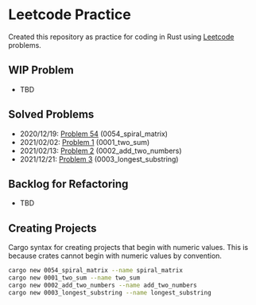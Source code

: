 # Leetcode Practice
Created this repository as practice for coding in Rust using [Leetcode](https://leetcode.com/problemset/all/) problems.

## WIP Problem
* TBD

## Solved Problems
* 2020/12/19: [Problem 54](https://leetcode.com/problems/spiral-matrix/) (0054_spiral_matrix)
* 2021/02/02: [Problem 1](https://leetcode.com/problems/two-sum/) (0001_two_sum)
* 2021/02/13: [Problem 2](https://leetcode.com/problems/add-two-numbers/) (0002_add_two_numbers)
* 2021/12/21: [Problem 3](https://leetcode.com/problems/longest-substring-without-repeating-characters/) (0003_longest_substring)

## Backlog for Refactoring
* TBD

## Creating Projects
Cargo syntax for creating projects that begin with numeric values. This is because crates cannot begin with numeric values by convention.

```bash
cargo new 0054_spiral_matrix --name spiral_matrix
cargo new 0001_two_sum --name two_sum
cargo new 0002_add_two_numbers --name add_two_numbers
cargo new 0003_longest_substring --name longest_substring
```

